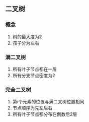 ## 二叉树

### 概念

1. 树的最大度为2
2. 孩子分为左右

### 满二叉树

1. 所有叶子节点都在一层
2. 所有分支节点密度为2

### 完全二叉树

1. 第i个元素的位置与满二叉树位置相同
2. 节点顺序为先左后右
3. 所有叶子节点都分布在倒数后2层